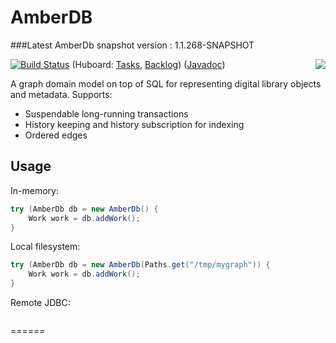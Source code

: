 AmberDB                    
=======

###Latest AmberDb snapshot version : 1.1.268-SNAPSHOT 

[<img src="http://upload.wikimedia.org/wikipedia/commons/thumb/d/dc/Ant_in_amber.jpg/320px-Ant_in_amber.jpg" align="right">](http://commons.wikimedia.org/wiki/File:Ant_in_amber.jpg)

[![Build Status](https://travis-ci.org/nla/amberdb.png?branch=master)](https://travis-ci.org/nla/amberdb)
(Huboard: [Tasks](http://huboard.com/nla/amberdb/board),
          [Backlog](http://huboard.com/nla/amberdb/backlog))
([Javadoc](http://nla.github.io/amberdb/apidocs/))

A graph domain model on top of SQL for representing digital library objects and metadata. Supports:

* Suspendable long-running transactions
* History keeping and history subscription for indexing
* Ordered edges

Usage
-----

In-memory:

```java
try (AmberDb db = new AmberDb() {
    Work work = db.addWork();
}
```

Local filesystem:

```java
try (AmberDb db = new AmberDb(Paths.get("/tmp/mygraph")) {
    Work work = db.addWork();
}
```

Remote JDBC:

```TODO
```

======
